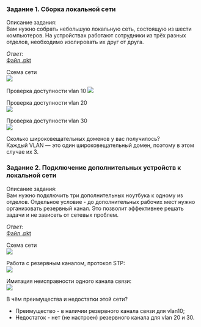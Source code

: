 ### Задание 1. Сборка локальной сети

Описание задания:  
Вам нужно собрать небольшую локальную сеть, состоящую из шести компьютеров. На устройствах работают сотрудники из трёх разных отделов, необходимо изолировать их друг от друга.

*Ответ:*  
[Файл .pkt](_attachments/04.02-1-cpt.pkt)

Схема сети  
![](_attachments/04.02-1-1.png)

Проверка доступности vlan 10
![](_attachments/04.02-1-2.png)

Проверка доступности vlan 20  
![](_attachments/04.02-1-3.png)

Проверка доступности vlan 30  
![](_attachments/04.02-1-4.png)

Сколько широковещательных доменов у вас получилось?  
Каждый VLAN — это один широковещательный домен, поэтому в этом случае их 3.

### Задание 2. Подключение дополнительных устройств к локальной сети

Описание задания:  
Вам нужно подключить три дополнительных ноутбука к одному из отделов. Отдельное условие - до дополнительных рабочих мест нужно организовать резервный канал. Это позволит эффективнее решать задачи и не зависеть от сетевых проблем.

*Ответ:*  
[Файл .pkt](_attachments/04.02-2-cpt.pkt)  

Схема сети  
![](_attachments/04.02-2-1.png)

Работа с резервным каналом, протокол STP:  
![](_attachments/04.02-2-2.png)

Имитация неисправности одного канала связи:  
![](_attachments/04.02-2-3.png)

В чём преимущества и недостатки этой сети?  
- Преимущество - в наличии резервного канала связи для vlan10;
- Недостаток - нет (не настроен) резервного канала для vlan 20 и 30.